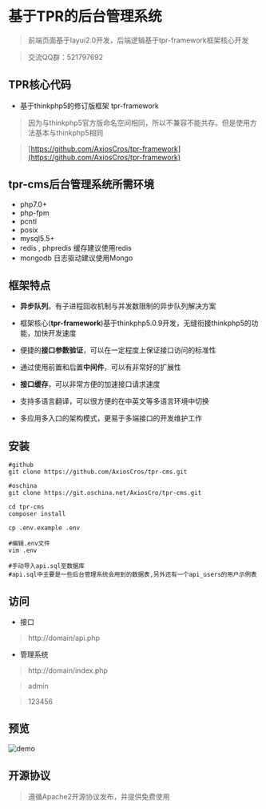 基于TPR的后台管理系统
===============

> 前端页面基于layui2.0开发，后端逻辑基于tpr-framework框架核心开发

> 交流QQ群：521797692

## TPR核心代码

-  基于thinkphp5的修订版框架 tpr-framework
> 因为与thinkphp5官方版命名空间相同，所以不兼容不能共存。但是使用方法基本与thinkphp5相同

> [https://github.com/AxiosCros/tpr-framework](https://github.com/AxiosCros/tpr-framework)


## tpr-cms后台管理系统所需环境
* php7.0+ 
* php-fpm 
* pcntl
* posix 
* mysql5.5+
* redis , phpredis  缓存建议使用redis
* mongodb  日志驱动建议使用Mongo


## 框架特点
* **异步队列**。有子进程回收机制与并发数限制的异步队列解决方案

* 框架核心(**tpr-framework**)基于thinkphp5.0.9开发，无缝衔接thinkphp5的功能，加快开发速度

* 便捷的**接口参数验证**，可以在一定程度上保证接口访问的标准性

* 通过使用前置和后置**中间件**，可以有非常好的扩展性

* **接口缓存**，可以非常方便的加速接口请求速度

* 支持多语言翻译，可以很方便的在中英文等多语言环境中切换

* 多应用多入口的架构模式，更易于多端接口的开发维护工作


## 安装
``` shell
#github
git clone https://github.com/AxiosCros/tpr-cms.git

#oschina
git clone https://git.oschina.net/AxiosCro/tpr-cms.git

cd tpr-cms
composer install

cp .env.example .env

#编辑.env文件
vim .env

#手动导入api.sql至数据库
#api.sql中主要是一些后台管理系统会用到的数据表,另外还有一个api_users的用户示例表

```

## 访问
* 接口
 > http://domain/api.php
 
* 管理系统
 > http://domain/index.php
 
 > admin
 
 > 123456
 
 
## 预览

![demo](public/demo.gif)

## 开源协议
> 遵循Apache2开源协议发布，并提供免费使用